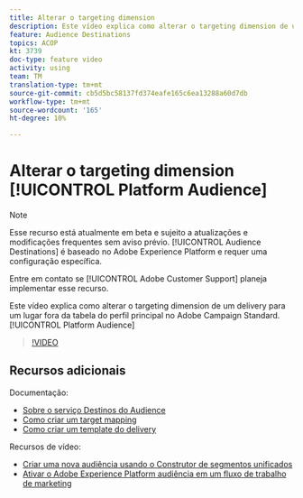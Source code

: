 ```yaml
---
title: Alterar o targeting dimension
description: Este vídeo explica como alterar o targeting dimension de um delivery para uma Audiência de plataforma fora da tabela do perfil principal no Adobe Campaign Standard.
feature: Audience Destinations
topics: ACOP
kt: 3739
doc-type: feature video
activity: using
team: TM
translation-type: tm+mt
source-git-commit: cb5d5bc58137fd374eafe165c6ea13288a60d7db
workflow-type: tm+mt
source-wordcount: '165'
ht-degree: 10%

---
```



# Alterar o targeting dimension [!UICONTROL Platform Audience]

>[!NOTE]
>
>Esse recurso está atualmente em beta e sujeito a atualizações e modificações frequentes sem aviso prévio. [!UICONTROL Audience Destinations] é baseado no Adobe Experience Platform e requer uma configuração específica.
>
>Entre em contato se [!UICONTROL Adobe Customer Support] planeja implementar esse recurso.

Este vídeo explica como alterar o targeting dimension de um delivery para um lugar fora da tabela do perfil principal no Adobe Campaign Standard. [!UICONTROL Platform Audience]

>[!VIDEO](https://video.tv.adobe.com/v/30151?quality=12)

## Recursos adicionais

Documentação:

* [Sobre o serviço Destinos do Audience](https://docs.adobe.com/content/help/en/campaign-standard/using/profiles-and-audiences/working-with-adobe-experience-platform/aep-about-audience-destinations-service.html)
* [Como criar um target mapping](https://docs.adobe.com/content/help/en/campaign-standard/using/administrating/application-settings/target-mappings-in-campaign.html)
* [Como criar um template do delivery](https://docs.adobe.com/content/help/pt-BR/campaign-standard/using/getting-started/marketing-plans/marketing-activity-templates.html)

Recursos de vídeo:

* [Criar uma nova audiência usando o Construtor de segmentos unificados](/help/profiles-and-audiences/audience-destinations/creating-audiences-using-segment-builder.md)
* [Ativar o Adobe Experience Platform audiência em um fluxo de trabalho de marketing](/help/profiles-and-audiences/audience-destinations/activating-aep-audiences.md)

